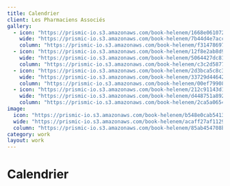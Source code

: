 ```yaml
---
title: Calendrier
client: Les Pharmaciens Associés
gallery:
  - icon: "https://prismic-io.s3.amazonaws.com/book-helenem/1668e0610722460d9b9f547ee8a76cb864230b93.jpg"
    wide: "https://prismic-io.s3.amazonaws.com/book-helenem/7b44d4e7acc328cc4c634064c76a718d85e15f33.jpg"
    column: "https://prismic-io.s3.amazonaws.com/book-helenem/f31478697fbe5eb66415c9f357def7d07f6d1474.jpg"
  - icon: "https://prismic-io.s3.amazonaws.com/book-helenem/12f8e2ab8d9bae809b5a98de997bc6bf977988e4.jpg"
    wide: "https://prismic-io.s3.amazonaws.com/book-helenem/5064427dc81496aace54210cca4ec5aa8ed39751.jpg"
    column: "https://prismic-io.s3.amazonaws.com/book-helenem/c3c2d58770c277f6b105a064386c482bbea61f95.jpg"
  - icon: "https://prismic-io.s3.amazonaws.com/book-helenem/2d3bca5c8c3ad8cef09d090be23284e805fdb003.jpg"
    wide: "https://prismic-io.s3.amazonaws.com/book-helenem/33729d44642283ef7a35d677661a8bcf1e20cb21.jpg"
    column: "https://prismic-io.s3.amazonaws.com/book-helenem/00ef799084a7f444a523ccb93db6b62c83d76f19.jpg"
  - icon: "https://prismic-io.s3.amazonaws.com/book-helenem/212c91143d158f558c72bc3a5c8e068149faad4d.jpg"
    wide: "https://prismic-io.s3.amazonaws.com/book-helenem/d448751a8924914b96b800c00e72daec4ea8e7b9.jpg"
    column: "https://prismic-io.s3.amazonaws.com/book-helenem/2ca5a06548735495aec8ef783c2c3937021e7791.jpg"
image:
  icon: "https://prismic-io.s3.amazonaws.com/book-helenem/b548e0cab541328351b5507e6a080ba94a9039b8.jpg"
  wide: "https://prismic-io.s3.amazonaws.com/book-helenem/acaff27af1129550b48c4168aac8b4da94f01150.jpg"
  column: "https://prismic-io.s3.amazonaws.com/book-helenem/85ab454708bf83cf58c90ae0fc6cb0de108604b4.jpg"
category: work
layout: work
---
```

# Calendrier